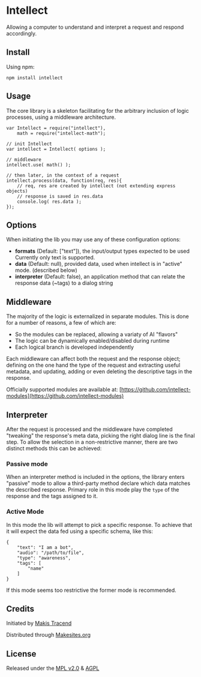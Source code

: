 # Intellect

Allowing a computer to understand and interpret a request and respond accordingly.


## Install

Using npm:
```
npm install intellect
```


## Usage

The core library is a skeleton facilitating for the arbitrary inclusion of logic processes, using a middleware architecture.

```
var Intellect = require("intellect"),
	math = require("intellect-math");

// init Intellect
var intellect = Intellect( options );

// middleware
intellect.use( math() );

// then later, in the context of a request
intellect.process(data, function(req, res){
	// req, res are created by intellect (not extending express objects)
	// response is saved in res.data
	console.log( res.data );
});

```


## Options

When initiating the lib you may use any of these configuration options:

* **formats** (Default: ["text"]), the input/output types expected to be used Currently only text is supported.
* **data** (Default: null), provided data, used when intellect is in "active" mode. (described below)
* **interpreter** (Default: false), an application method that can relate the response data (~tags) to a dialog string


## Middleware

The majority of the logic is externalized in separate modules. This is done for a number of reasons, a few of which are:

* So the modules can be replaced, allowing a variaty of AI "flavors"
* The logic can be dynamically enabled/disabled during runtime
* Each logical branch is developed independently

Each middleware can affect both the request and the response object; defining on the one hand the type of the request and extracting useful metadata, and updating, adding or even deleting the descriptive tags in the response.

Officially supported modules are available at: [https://github.com/intellect-modules](https://github.com/intellect-modules)


## Interpreter

After the request is processed and the middleware have completed "tweaking" the response's meta data, picking the right dialog line is the final step. To allow the selection in a non-restrictive manner, there are two distinct methods this can be achieved:

### Passive mode

When an interpreter method is included in the options, the library enters "passive" mode to allow a third-party method declare which data matches the described response. Primary role in this mode play the ```type``` of the response and the tags assigned to it.

### Active Mode

In this mode the lib will attempt to pick a specific response. To achieve that it will expect the data fed using a specific schema, like this:

```
{
	"text": "I am a bot",
	"audio": "/path/to/file",
	"type": "awareness",
	"tags": [
		"name"
	]
}
```
If this mode seems too restrictive the former mode is recommended.


## Credits

Initiated by [Makis Tracend](http://github.com/tracend)

Distributed through [Makesites.org](http://makesites.org)


## License

Released under the [MPL v2.0](http://www.mozilla.org/MPL/2.0/) & [AGPL](http://www.gnu.org/licenses/agpl.html)
